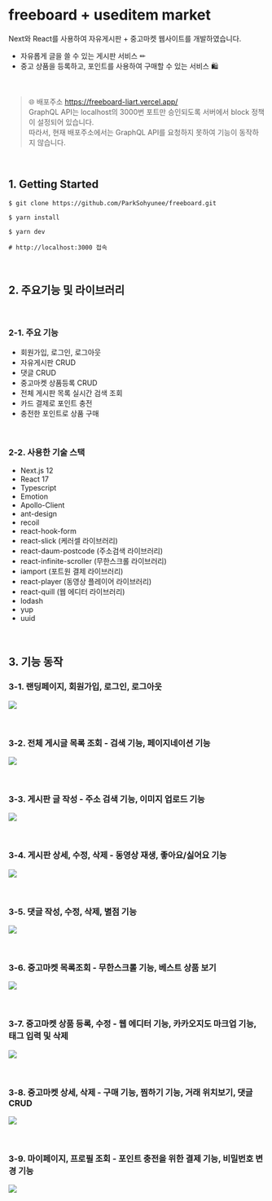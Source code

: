 # freeboard + useditem market

Next와 React를 사용하여 자유게시판 + 중고마켓 웹사이트를 개발하였습니다.
- 자유롭게 글을 쓸 수 있는 게시판 서비스 ✏
- 중고 상품을 등록하고, 포인트를 사용하여 구매할 수 있는 서비스 🛍️

<br/>

> 🌐 배포주소 https://freeboard-liart.vercel.app/ <br/>
> GraphQL API는 localhost의 3000번 포트만 승인되도록 서버에서 block 정책이 설정되어 있습니다. <br/>
> 따라서, 현재 배포주소에서는 GraphQL API를 요청하지 못하여 기능이 동작하지 않습니다.

<br/>

## 1. Getting Started

```
$ git clone https://github.com/ParkSohyunee/freeboard.git

$ yarn install

$ yarn dev

# http://localhost:3000 접속
```

<br/>

## 2. 주요기능 및 라이브러리

<br/>

### 2-1. 주요 기능
- 회원가입, 로그인, 로그아웃
- 자유게시판 CRUD
- 댓글 CRUD
- 중고마켓 상품등록 CRUD
- 전체 게시판 목록 실시간 검색 조회
- 카드 결제로 포인트 충전
- 충전한 포인트로 상품 구매

<br/>

### 2-2. 사용한 기술 스택

- Next.js 12
- React 17
- Typescript
- Emotion
- Apollo-Client
- ant-design
- recoil
- react-hook-form
- react-slick (케러셀 라이브러리)
- react-daum-postcode (주소검색 라이브러리)
- react-infinite-scroller (무한스크롤 라이브러리)
- iamport (포트원 결제 라이브러리)
- react-player (동영상 플레이어 라이브러리)
- react-quill (웹 에디터 라이브러리)
- lodash
- yup
- uuid

<br/>

## 3. 기능 동작

### 3-1. 랜딩페이지, 회원가입, 로그인, 로그아웃  
![](https://github.com/ParkSohyunee/freeboard/blob/main/public/readme/1.%20%EB%9E%9C%EB%94%A9%ED%8E%98%EC%9D%B4%EC%A7%80%2C%20%ED%9A%8C%EC%9B%90%EA%B0%80%EC%9E%85%2C%20%EB%A1%9C%EA%B7%B8%EC%9D%B8%2C%20%EB%A1%9C%EA%B7%B8%EC%95%84%EC%9B%83.gif)

<br/>

### 3-2. 전체 게시글 목록 조회 - 검색 기능, 페이지네이션 기능  
![](https://github.com/ParkSohyunee/freeboard/blob/main/public/readme/2.%20%EB%AA%A9%EB%A1%9D%EC%A1%B0%ED%9A%8C%20-%20%EA%B2%80%EC%83%89%2C%20%ED%8E%98%EC%9D%B4%EC%A7%80%EB%84%A4%EC%9D%B4%EC%85%98.gif)

<br/>

### 3-3. 게시판 글 작성 - 주소 검색 기능, 이미지 업로드 기능  
![](https://github.com/ParkSohyunee/freeboard/blob/main/public/readme/3.%20%EA%B2%8C%EC%8B%9C%ED%8C%90%20%EA%B8%80%20%EC%9E%91%EC%84%B1%20-%20%EC%A3%BC%EC%86%8C%EA%B2%80%EC%83%89%2C%20%EC%9D%B4%EB%AF%B8%EC%A7%80%20%EC%97%85%EB%A1%9C%EB%93%9C.gif)

<br/>

### 3-4. 게시판 상세, 수정, 삭제 - 동영상 재생, 좋아요/싫어요 기능  
![](https://github.com/ParkSohyunee/freeboard/blob/main/public/readme/4.%20%EA%B2%8C%EC%8B%9C%ED%8C%90%20%EC%83%81%EC%84%B8%2C%20%EC%88%98%EC%A0%95%20-%20%EC%A2%8B%EC%95%84%EC%9A%94%2C%20%EB%8F%99%EC%98%81%EC%83%81%EC%9E%AC%EC%83%9D%20.gif)

<br/>

### 3-5. 댓글 작성, 수정, 삭제, 별점 기능  
![](https://github.com/ParkSohyunee/freeboard/blob/main/public/readme/5.%20%EB%8C%93%EA%B8%80%20%EC%9E%91%EC%84%B1%2C%20%EC%88%98%EC%A0%95%2C%20%EC%82%AD%EC%A0%9C%2C%20%EB%B3%84%EC%A0%90%EA%B8%B0%EB%8A%A5.gif)

<br/>

### 3-6. 중고마켓 목록조회 - 무한스크롤 기능, 베스트 상품 보기  
![](https://github.com/ParkSohyunee/freeboard/blob/main/public/readme/6.%20%EB%B2%A0%EC%8A%A4%ED%8A%B8%EC%83%81%ED%92%88%2C%20%EB%AC%B4%ED%95%9C%EC%8A%A4%ED%81%AC%EB%A1%A4.gif)

<br/>

### 3-7. 중고마켓 상품 등록, 수정 - 웹 에디터 기능, 카카오지도 마크업 기능, 태그 입력 및 삭제  
![](https://github.com/ParkSohyunee/freeboard/blob/main/public/readme/7.%20%EC%A4%91%EA%B3%A0%EC%83%81%ED%92%88%20%EB%93%B1%EB%A1%9D%20-%20%EC%B9%B4%EC%B9%B4%EC%98%A4%EC%A7%80%EB%8F%84%2C%20%ED%83%9C%EA%B7%B8%20%EC%9E%85%EB%A0%A5%2C%20%EC%9B%B9%EC%97%90%EB%94%94%ED%84%B0.gif)

<br/>

### 3-8. 중고마켓 상세, 삭제 - 구매 기능, 찜하기 기능, 거래 위치보기, 댓글 CRUD  
![](https://github.com/ParkSohyunee/freeboard/blob/main/public/readme/8.%20%EC%83%81%ED%92%88%20%EC%83%81%EC%84%B8%EB%B3%B4%EA%B8%B0%20-%20%EC%B0%9C%ED%95%98%EA%B8%B0%2C%20%EA%B5%AC%EB%A7%A4%2C%20%EB%8C%93%EA%B8%80.gif)

<br/>

### 3-9. 마이페이지, 프로필 조회 - 포인트 충전을 위한 결제 기능, 비밀번호 변경 기능 
![](https://github.com/ParkSohyunee/freeboard/blob/main/public/readme/9.%20%EB%A7%88%EC%9D%B4%ED%8E%98%EC%9D%B4%EC%A7%80%20-%20%ED%8F%AC%EC%9D%B8%ED%8A%B8%EC%B6%A9%EC%A0%84%20%EC%B9%B4%EB%93%9C%EA%B2%B0%EC%A0%9C.gif)
